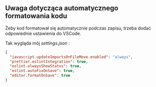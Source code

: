 ## Uwaga dotycząca automatycznego formatowania kodu

Żeby kod formatował się automatycznie podczas zapisu, trzeba dodać odpowiednie ustawienia do VSCode.

Tak wygląda mój _settings.json_ :

```json
{
  "javascript.updateImportsOnFileMove.enabled": "always",
  "prettier.eslintIntegration": true,
  "eslint.alwaysShowStatus": true,
  "eslint.autoFixOnSave": true,
  "editor.formatOnSave": true
}
```
